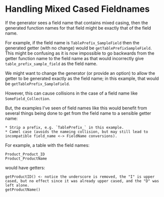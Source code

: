Handling Mixed Cased Fieldnames
===============================

If the generator sees a field name that contains mixed casing, then the generated function names for that field might be exactly that of the field name.

For example, if the field name is `TablePrefix_SampleField` then the generated getter (with no change) would be `getTablePrefixSampleField`. This might be confusing as it is now impossible to go backwards from the getter function name to the field name as that would incorrectly give `table_prefix_sample_field` as the field name.

We might want to change the generator (or provide an option) to allow the getter to be generated exactly as the field name; in this example, that would be `getTablePrefix_SampleField`.

However, this can cause collisions in the case of a field name like `SomeField_Collection`.

But, the examples I've seen of field names like this would benefit from several things being done to get from the field name to a sensible getter name:

	* Strip a prefix, e.g. `TablePrefix_` in this example.
	* Camel case (avoids the nameing collision, but may still lead to incompatible field_name <-> FieldName conversions).

For example, a table with the field names:

	Product_Product_ID
	Product_ProductName

would have getters:

	getProductID() <- notice the underscore is removed, the "I" is upper cased, but no effect since it was already upper cased, and the "D" was left alone.
	getProductName()


